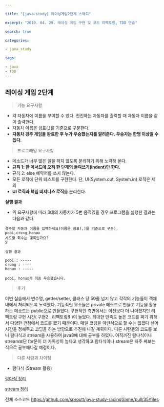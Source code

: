 ```yaml
---

title: "[java-study] 레이싱게임2단계 스터디"

excerpt: "2019. 04. 29. 레이싱 게임 구현 및 코드 리팩토링, TDD 연습"

search: true

categories:

- java_study

tags:

- java
- TDD
---
```


## 레이싱 게임 2단계


> 기능 요구사항

- 각 자동차에 이름을 부여할 수 있다. 전진하는 자동차를 출력할 때 자동차 이름을 같이 출력한다.
- 자동차 이름은 쉼표(,)를 기준으로 구분한다.
- **자동차 경주 게임을 완료한 후 누가 우승했는지를 알려준다. 우승자는 한명 이상일 수 있다.**

> 프로그래밍 요구사항

- 메소드가 너무 많은 일을 하지 않도록 분리하기 위해 노력해 본다.
- **규칙 1: 한 메서드에 오직 한 단계의 들여쓰기(indent)만 한다.**
- 규칙 2: else 예약어를 쓰지 않는다.
- 모든 로직에 단위 테스트를 구현한다. 단, UI(System.out, System.in) 로직은 제외
- **UI 로직과 핵심 비지니스 로직**을 분리한다.



**실행 결과**

- 위 요구사항에 따라 3대의 자동차가 5번 움직였을 경우 프로그램을 실행한 결과는 다음과 같다.

```
경주할 자동차 이름을 입력하세요(이름은 쉼표(,)를 기준으로 구분).
pobi,crong,honux
시도할 회수는 몇회인가요?
5

실행 결과

pobi : -----
crong : ----
honux : -----

pobi, honux가 최종 우승했습니다.
```



> 후기

이번 실습에서 변수명, getter/setter, 클래스 당 50줄 넘지 않고 각각의 기능들이 객체 내에서 처리되도록 노력했다. 기능적인 요소들은 private 메소드로 만들고 기능을 활용하는 메소드는 public으로 만들었다. 구현적인 측면에서는 이전보다 더 나아졌지만 리팩토링 구현 시간( 구현2 : 리팩토링8 )이 늘었다. 최대한 만족도 높은 코드를 짜기 위해서 다양한 관점에서 코드를 봤기 때문이다. 매일 코딩을 이런식으로 할 수는 없겠다 싶어 시간을 정해두고 코딩을 하는 방향으로 추진해 나갈 계획이다. 다른 사람들의 코드를 보니 람다식과 stream을 사용하여 java8에 대해 공부를 하였다. 아직까진 람다식이나 stream보단 for문이 더 가독성이 높다고 생각하고 람다식이나 stream은 자주 써보는 식으로 공부해나갈 예정이다.



> 다른 사람과 차이점

- 람다식 (Stream 활용)
  
[람다식 정리](https://jbj616.github.io/java_study/%EC%9E%90%EB%B0%94-%EB%9E%8C%EB%8B%A4%EC%8B%9D/)
  
[stream 정리](https://jbj616.github.io/java_study/Stream-api/)
  

  
  

전체 소스코드
<https://github.com/sproutt/java-study-racingGame/pull/35/files>

